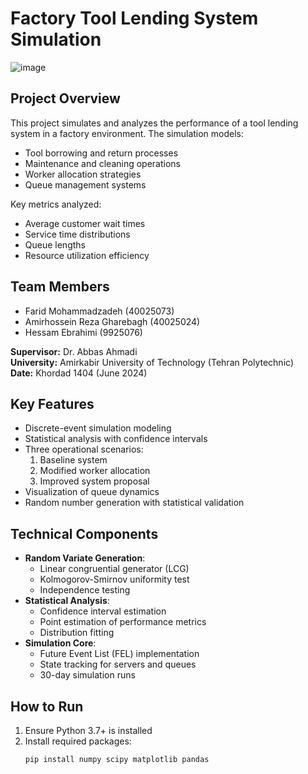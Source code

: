 # Factory Tool Lending System Simulation

![image](https://github.com/user-attachments/assets/5d2086b0-3c9b-435c-97aa-240e08eeb10a)

## Project Overview
This project simulates and analyzes the performance of a tool lending system in a factory environment. The simulation models:
- Tool borrowing and return processes
- Maintenance and cleaning operations
- Worker allocation strategies
- Queue management systems

Key metrics analyzed:
- Average customer wait times
- Service time distributions
- Queue lengths
- Resource utilization efficiency

## Team Members
- Farid Mohammadzadeh (40025073)
- Amirhossein Reza Gharebagh (40025024)
- Hessam Ebrahimi (9925076)

**Supervisor:** Dr. Abbas Ahmadi  
**University:** Amirkabir University of Technology (Tehran Polytechnic)  
**Date:** Khordad 1404 (June 2024)

## Key Features
- Discrete-event simulation modeling
- Statistical analysis with confidence intervals
- Three operational scenarios:
  1. Baseline system
  2. Modified worker allocation
  3. Improved system proposal
- Visualization of queue dynamics
- Random number generation with statistical validation

## Technical Components
- **Random Variate Generation**:
  - Linear congruential generator (LCG)
  - Kolmogorov-Smirnov uniformity test
  - Independence testing
- **Statistical Analysis**:
  - Confidence interval estimation
  - Point estimation of performance metrics
  - Distribution fitting
- **Simulation Core**:
  - Future Event List (FEL) implementation
  - State tracking for servers and queues
  - 30-day simulation runs

## How to Run
1. Ensure Python 3.7+ is installed
2. Install required packages:
   ```bash
   pip install numpy scipy matplotlib pandas
